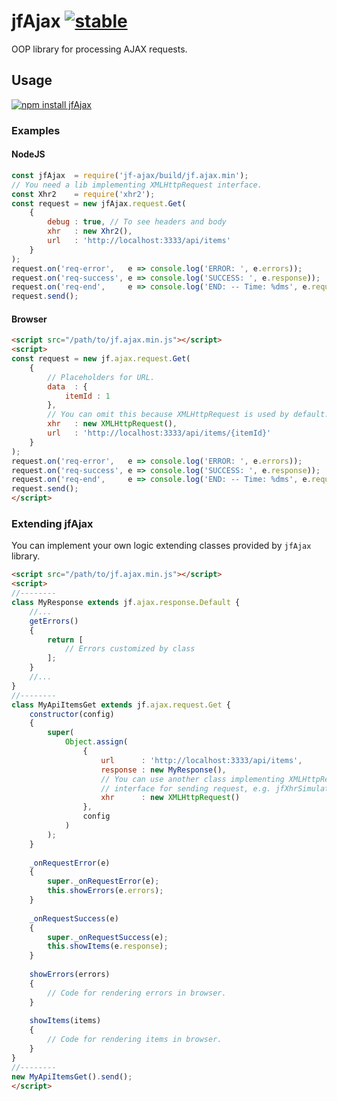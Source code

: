 # jfAjax [![stable](http://badges.github.io/stability-badges/dist/stable.svg)](http://github.com/badges/stability-badges)

OOP library for processing AJAX requests.

## Usage

[![npm install jfAjax](https://nodei.co/npm/jf-ajax.png?compact=true)](https://npmjs.org/package/jf-ajax/)

### Examples

#### NodeJS

```js
const jfAjax  = require('jf-ajax/build/jf.ajax.min');
// You need a lib implementing XMLHttpRequest interface.
const Xhr2    = require('xhr2');
const request = new jfAjax.request.Get(
    {
        debug : true, // To see headers and body
        xhr   : new Xhr2(),
        url   : 'http://localhost:3333/api/items'
    }
);
request.on('req-error',   e => console.log('ERROR: ', e.errors));
request.on('req-success', e => console.log('SUCCESS: ', e.response));
request.on('req-end',     e => console.log('END: -- Time: %dms', e.request.chrono.getTime()));
request.send();
```

#### Browser

```html
<script src="/path/to/jf.ajax.min.js"></script>
<script>
const request = new jf.ajax.request.Get(
    {
        // Placeholders for URL.
        data  : {
            itemId : 1
        },
        // You can omit this because XMLHttpRequest is used by default.
        xhr   : new XMLHttpRequest(),
        url   : 'http://localhost:3333/api/items/{itemId}'
    }
);
request.on('req-error',   e => console.log('ERROR: ', e.errors));
request.on('req-success', e => console.log('SUCCESS: ', e.response));
request.on('req-end',     e => console.log('END: -- Time: %dms', e.request.chrono.getTime()));
request.send();
</script>
```

### Extending jfAjax

You can implement your own logic extending classes provided by `jfAjax` library.

```html
<script src="/path/to/jf.ajax.min.js"></script>
<script>
//--------
class MyResponse extends jf.ajax.response.Default {
    //...
    getErrors()
    {
        return [
            // Errors customized by class
        ];
    }
    //...
}
//--------
class MyApiItemsGet extends jf.ajax.request.Get {
    constructor(config)
    {
        super(
            Object.assign(
                {
                    url      : 'http://localhost:3333/api/items',
                    response : new MyResponse(),
                    // You can use another class implementing XMLHttpRequest 
                    // interface for sending request, e.g. jfXhrSimulate.
                    xhr      : new XMLHttpRequest()
                },
                config
            )
        );
    }
    
    _onRequestError(e)
    {
        super._onRequestError(e);
        this.showErrors(e.errors);
    }
    
    _onRequestSuccess(e)
    {
        super._onRequestSuccess(e);
        this.showItems(e.response);
    }
    
    showErrors(errors)
    {
        // Code for rendering errors in browser.
    }
    
    showItems(items)
    {
        // Code for rendering items in browser.
    }
}
//--------
new MyApiItemsGet().send();
</script>
```
